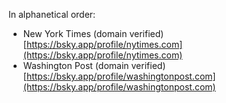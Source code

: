In alphanetical order:

- New York Times (domain verified) [https://bsky.app/profile/nytimes.com](https://bsky.app/profile/nytimes.com)
- Washington Post (domain verified) [https://bsky.app/profile/washingtonpost.com](https://bsky.app/profile/washingtonpost.com)
